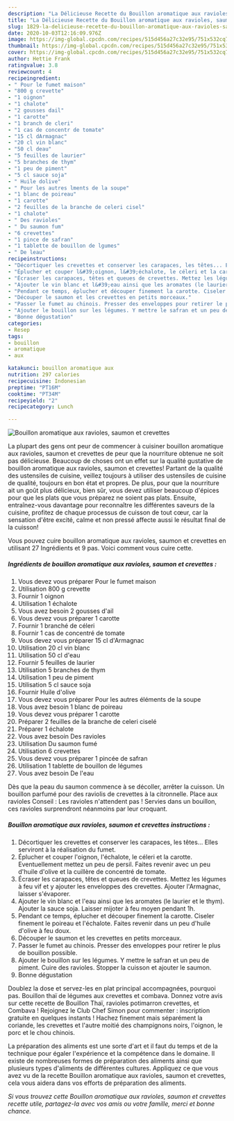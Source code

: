 ```yaml
---
description: "La Délicieuse Recette du Bouillon aromatique aux ravioles, saumon et crevettes"
title: "La Délicieuse Recette du Bouillon aromatique aux ravioles, saumon et crevettes"
slug: 1829-la-delicieuse-recette-du-bouillon-aromatique-aux-ravioles-saumon-et-crevettes
date: 2020-10-03T12:16:09.976Z
image: https://img-global.cpcdn.com/recipes/515d456a27c32e95/751x532cq70/bouillon-aromatique-aux-ravioles-saumon-et-crevettes-photo-principale-de-la-recette.jpg
thumbnail: https://img-global.cpcdn.com/recipes/515d456a27c32e95/751x532cq70/bouillon-aromatique-aux-ravioles-saumon-et-crevettes-photo-principale-de-la-recette.jpg
cover: https://img-global.cpcdn.com/recipes/515d456a27c32e95/751x532cq70/bouillon-aromatique-aux-ravioles-saumon-et-crevettes-photo-principale-de-la-recette.jpg
author: Hettie Frank
ratingvalue: 3.8
reviewcount: 4
recipeingredient:
- " Pour le fumet maison"
- "800 g crevette"
- "1 oignon"
- "1 chalote"
- "2 gousses dail"
- "1 carotte"
- "1 branch de cleri"
- "1 cas de concentr de tomate"
- "15 cl dArmagnac"
- "20 cl vin blanc"
- "50 cl deau"
- "5 feuilles de laurier"
- "5 branches de thym"
- "1 peu de piment"
- "5 cl sauce soja"
- " Huile dolive"
- " Pour les autres lments de la soupe"
- "1 blanc de poireau"
- "1 carotte"
- "2 feuilles de la branche de celeri cisel"
- "1 chalote"
- " Des ravioles"
- " Du saumon fum"
- "6 crevettes"
- "1 pince de safran"
- "1 tablette de bouillon de lgumes"
- " De leau"
recipeinstructions:
- "Décortiquer les crevettes et conserver les carapaces, les têtes... Elles serviront à la réalisation du fumet."
- "Éplucher et couper l&#39;oignon, l&#39;échalote, le céleri et la carotte. Eventuellement mettez un peu de persil. Faites revenir avec un peu d&#39;huile d&#39;olive et la cuillère de concentré de tomate."
- "Écraser les carapaces, têtes et queues de crevettes. Mettez les légumes à feu vif et y ajouter les enveloppes des crevettes. Ajouter l&#39;Armagnac, laisser s&#39;évaporer."
- "Ajouter le vin blanc et l&#39;eau ainsi que les aromates (le laurier et le thym). Ajouter la sauce soja. Laisser mijoter à feu moyen pendant 1h."
- "Pendant ce temps, éplucher et découper finement la carotte. Ciseler finement le poireau et l&#39;échalote. Faites revenir dans un peu d&#39;huile d&#39;olive à feu doux."
- "Découper le saumon et les crevettes en petits morceaux."
- "Passer le fumet au chinois. Presser des enveloppes pour retirer le plus de bouillon possible."
- "Ajouter le bouillon sur les légumes. Y mettre le safran et un peu de piment. Cuire des ravioles. Stopper la cuisson et ajouter le saumon."
- "Bonne dégustation"
categories:
- Resep
tags:
- bouillon
- aromatique
- aux

katakunci: bouillon aromatique aux 
nutrition: 297 calories
recipecuisine: Indonesian
preptime: "PT16M"
cooktime: "PT34M"
recipeyield: "2"
recipecategory: Lunch

---
```



![Bouillon aromatique aux ravioles, saumon et crevettes](https://img-global.cpcdn.com/recipes/515d456a27c32e95/751x532cq70/bouillon-aromatique-aux-ravioles-saumon-et-crevettes-photo-principale-de-la-recette.jpg)

La plupart des gens ont peur de commencer à cuisiner bouillon aromatique aux ravioles, saumon et crevettes de peur que la nourriture obtenue ne soit pas délicieuse. Beaucoup de choses ont un effet sur la qualité gustative de bouillon aromatique aux ravioles, saumon et crevettes! Partant de la qualité des ustensiles de cuisine, veillez toujours à utiliser des ustensiles de cuisine de qualité, toujours en bon état et propres. De plus, pour que la nourriture ait un goût plus délicieux, bien sûr, vous devez utiliser beaucoup d'épices pour que les plats que vous préparez ne soient pas plats. Ensuite, entraînez-vous davantage pour reconnaître les différentes saveurs de la cuisine, profitez de chaque processus de cuisson de tout cœur, car la sensation d'être excité, calme et non pressé affecte aussi le résultat final de la cuisson!

<!--inarticleads1-->

Vous pouvez cuire bouillon aromatique aux ravioles, saumon et crevettes en utilisant 27 Ingrédients et 9 pas. Voici comment vous cuire cette.

##### Ingrédients de bouillon aromatique aux ravioles, saumon et crevettes :

1. Vous devez vous préparer  Pour le fumet maison
1. Utilisation 800 g crevette
1. Fournir 1 oignon
1. Utilisation 1 échalote
1. Vous avez besoin 2 gousses d&#39;ail
1. Vous devez vous préparer 1 carotte
1. Fournir 1 branché de céleri
1. Fournir 1 cas de concentré de tomate
1. Vous devez vous préparer 15 cl d&#39;Armagnac
1. Utilisation 20 cl vin blanc
1. Utilisation 50 cl d&#39;eau
1. Fournir 5 feuilles de laurier
1. Utilisation 5 branches de thym
1. Utilisation 1 peu de piment
1. Utilisation 5 cl sauce soja
1. Fournir  Huile d&#39;olive
1. Vous devez vous préparer  Pour les autres éléments de la soupe
1. Vous avez besoin 1 blanc de poireau
1. Vous devez vous préparer 1 carotte
1. Préparer 2 feuilles de la branche de celeri ciselé
1. Préparer 1 échalote
1. Vous avez besoin  Des ravioles
1. Utilisation  Du saumon fumé
1. Utilisation 6 crevettes
1. Vous devez vous préparer 1 pincée de safran
1. Utilisation 1 tablette de bouillon de légumes
1. Vous avez besoin  De l&#39;eau


Dès que la peau du saumon commence à se décoller, arrêter la cuisson. Un bouillon parfumé pour des raviolis de crevettes à la citronnelle. Place aux ravioles Conseil : Les ravioles n&#39;attendent pas ! Servies dans un bouillon, ces ravioles surprendront néanmoins par leur croquant. 

<!--inarticleads2-->

##### Bouillon aromatique aux ravioles, saumon et crevettes instructions :

1. Décortiquer les crevettes et conserver les carapaces, les têtes... Elles serviront à la réalisation du fumet.
1. Éplucher et couper l&#39;oignon, l&#39;échalote, le céleri et la carotte. Eventuellement mettez un peu de persil. Faites revenir avec un peu d&#39;huile d&#39;olive et la cuillère de concentré de tomate.
1. Écraser les carapaces, têtes et queues de crevettes. Mettez les légumes à feu vif et y ajouter les enveloppes des crevettes. Ajouter l&#39;Armagnac, laisser s&#39;évaporer.
1. Ajouter le vin blanc et l&#39;eau ainsi que les aromates (le laurier et le thym). Ajouter la sauce soja. Laisser mijoter à feu moyen pendant 1h.
1. Pendant ce temps, éplucher et découper finement la carotte. Ciseler finement le poireau et l&#39;échalote. Faites revenir dans un peu d&#39;huile d&#39;olive à feu doux.
1. Découper le saumon et les crevettes en petits morceaux.
1. Passer le fumet au chinois. Presser des enveloppes pour retirer le plus de bouillon possible.
1. Ajouter le bouillon sur les légumes. Y mettre le safran et un peu de piment. Cuire des ravioles. Stopper la cuisson et ajouter le saumon.
1. Bonne dégustation


Doublez la dose et servez-les en plat principal accompagnées, pourquoi pas. Bouillon thaï de légumes aux crevettes et combava. Donnez votre avis sur cette recette de Bouillon Thaï, ravioles potimarron crevettes, et Combava ! Rejoignez le Club Chef Simon pour commenter : inscription gratuite en quelques instants ! Hachez finement mais séparément la coriande, les crevettes et l&#39;autre moitié des champignons noirs, l&#39;oignon, le porc et le chou chinois. 

<!--inarticleads1-->

<p>
La préparation des aliments est une sorte d'art et il faut du temps et de la technique pour égaler l'expérience et la compétence dans le domaine. Il existe de nombreuses formes de préparation des aliments ainsi que plusieurs types d'aliments de différentes cultures. Appliquez ce que vous avez vu de la recette Bouillon aromatique aux ravioles, saumon et crevettes, cela vous aidera dans vos efforts de préparation des aliments.
</p>

<p>
<i>Si vous trouvez cette Bouillon aromatique aux ravioles, saumon et crevettes recette utile, partagez-la avec vos amis ou votre famille, merci et bonne chance.</i>
</p>
